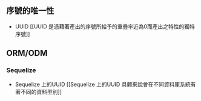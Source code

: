 ## 序號的唯一性
- UUID
[[UUID 是憑藉著產出的序號所給予的重疊率近為0而產出之特性的獨特序號]]


## ORM/ODM


### Sequelize
- Sequelize 上的UUID
[[Sequelize 上的UUID 具體來說會在不同資料庫系統有著不同的資料型別]]
